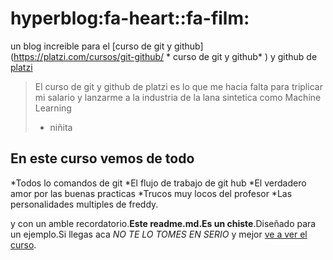 # hyperblog:fa-heart::fa-film:
un blog increible para el [curso de git y github](https://platzi.com/cursos/git-github/ * curso de git y github* ) y github de [platzi](https://platzi.com/new-home/)
>El curso de git y github de platzi es lo que me hacia falta para triplicar mi salario y lanzarme a la industria de la lana sintetica como Machine Learning
>- niñita


##  En este curso vemos de todo
*Todos lo comandos de git 
*El flujo de trabajo de git hub
*El verdadero amor por las buenas practicas
*Trucos muy locos del profesor
*Las personalidades multiples de freddy.


y con un amble recordatorio.**Este readme.md.Es un chiste**.Diseñado para un ejemplo.Si llegas aca *NO TE LO TOMES EN SERIO* y mejor [ve a ver el curso](https://platzi.com/cursos/git-github/).
